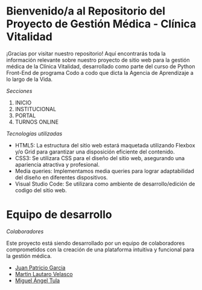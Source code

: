 # Bienvenido/a al Repositorio del Proyecto de Gestión Médica - Clínica Vitalidad

¡Gracias por visitar nuestro repositorio! 
Aquí encontrarás toda la información relevante sobre nuestro proyecto de sitio web para la gestión médica de la Clínica Vitalidad, desarrollado como parte del curso de Python Front-End de programa Codo a codo que dicta la Agencia de Aprendizaje a lo largo de la Vida.

*Secciones*

  1. INICIO 
  2. INSTITUCIONAL
  3. PORTAL
  4. TURNOS ONLINE

*Tecnologías utilizadas*

  * HTML5: La estructura del sitio web estará maquetada utilizando Flexbox y/o Grid para garantizar una disposición eficiente del contenido.
  * CSS3: Se utilizara CSS para el diseño del sitio web, asegurando una apariencia atractiva y profesional.
  * Media queries: Implementamos media queries para lograr adaptabilidad del diseño en diferentes dispositivos.
  * Visual Studio Code: Se utilizara como ambiente de desarrollo/edición de codigo del sitio web.

# Equipo de desarrollo

*Colaboradores*

Este proyecto está siendo desarrollado por un equipo de colaboradores comprometidos con la creación de una plataforma intuitiva y funcional para la gestión médica.
* [Juan Patricio Garcia](https://github.com/juampilogico)
* [Martin Lautaro Velasco](https://github.com/MartinV-Do3)
* [Miguel Ángel Tula](https://github.com/matula77)
